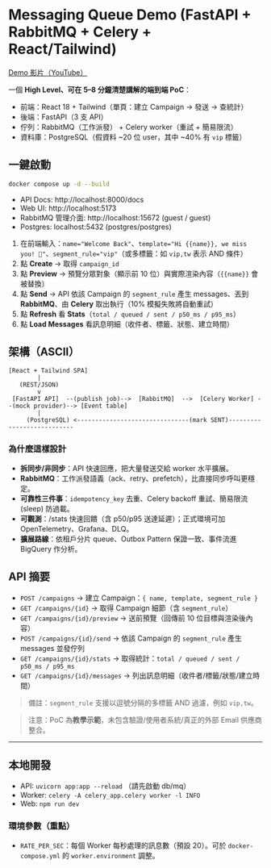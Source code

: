 # Messaging Queue Demo (FastAPI + RabbitMQ + Celery + React/Tailwind)

[Demo 影片（YouTube）](https://www.youtube.com/watch?v=AhSy5u1zgno)


一個 **High Level、可在 5–8 分鐘清楚講解的端到端 PoC**：
- 前端：React 18 + Tailwind（單頁：建立 Campaign → 發送 → 查統計）
- 後端：FastAPI（3 支 API）
- 佇列：RabbitMQ（工作派發） + Celery worker（重試 + 簡易限流）
- 資料庫：PostgreSQL（假資料 ~20 位 user，其中 ~40% 有 `vip` 標籤）

## 一鍵啟動
```bash
docker compose up -d --build
```

- API Docs: http://localhost:8000/docs
- Web UI: http://localhost:5173
- RabbitMQ 管理介面: http://localhost:15672  (guest / guest)
- Postgres: localhost:5432 (postgres/postgres)


1. 在前端輸入：`name="Welcome Back"`、`template="Hi {{name}}, we miss you! 💌"`、`segment_rule="vip"`（或多標籤：如 `vip,tw` 表示 AND 條件）
2. 點 **Create** → 取得 `campaign_id`
3. 點 **Preview** → 預覽分眾對象（顯示前 10 位）與實際渲染內容（`{{name}}` 會被替換）
4. 點 **Send** → API 依該 Campaign 的 `segment_rule` 產生 messages、丟到 **RabbitMQ**、由 **Celery** 取出執行（10% 模擬失敗將自動重試）
5. 點 **Refresh** 看 **Stats**（`total / queued / sent / p50_ms / p95_ms`）
6. 點 **Load Messages** 看訊息明細（收件者、標籤、狀態、建立時間）

## 架構（ASCII）
```
[React + Tailwind SPA]
        |
   (REST/JSON)
        v
 [FastAPI API]  --(publish job)-->  [RabbitMQ]  -->  [Celery Worker] --(mock provider)--> [Event table]
        |                                                                             
     (PostgreSQL) <-------------------------------(mark SENT)---------------------------
```

### 為什麼這樣設計
- **拆同步/非同步**：API 快速回應，把大量發送交給 worker 水平擴展。
- **RabbitMQ**：工作派發語義（ack、retry、prefetch），比直接同步呼叫更穩定。
- **可靠性三件事**：`idempotency_key` 去重、Celery backoff 重試、簡易限流 (sleep) 防過載。
- **可觀測**：/stats 快速回饋（含 p50/p95 送達延遲）；正式環境可加 OpenTelemetry、Grafana、DLQ。
- **擴展路線**：依租戶分片 queue、Outbox Pattern 保證一致、事件流進 BigQuery 作分析。

## API 摘要
- `POST /campaigns` → 建立 Campaign：`{ name, template, segment_rule }`
- `GET /campaigns/{id}` → 取得 Campaign 細節（含 `segment_rule`）
- `GET /campaigns/{id}/preview` → 送前預覽（回傳前 10 位目標與渲染後內容）
- `POST /campaigns/{id}/send` → 依該 Campaign 的 `segment_rule` 產生 messages 並發佇列
- `GET /campaigns/{id}/stats` → 取得統計：`total / queued / sent / p50_ms / p95_ms`
- `GET /campaigns/{id}/messages` → 列出訊息明細（收件者/標籤/狀態/建立時間）

> 備註：`segment_rule` 支援以逗號分隔的多標籤 AND 過濾，例如 `vip,tw`。

> 注意：PoC 為**教學示範**，未包含驗證/使用者系統/真正的外部 Email 供應商整合。
---

## 本地開發
- API: `uvicorn app:app --reload` （請先啟動 db/mq）
- Worker: `celery -A celery_app.celery worker -l INFO`
- Web: `npm run dev`

### 環境參數（重點）
- `RATE_PER_SEC`：每個 Worker 每秒處理的訊息數（預設 20）。可於 `docker-compose.yml` 的 `worker.environment` 調整。

